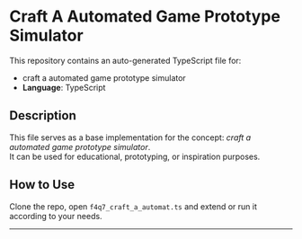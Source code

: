 # Craft A Automated Game Prototype Simulator

This repository contains an auto-generated TypeScript file for:

- craft a automated game prototype simulator
- **Language**: TypeScript

## Description

This file serves as a base implementation for the concept: *craft a automated game prototype simulator*.  
It can be used for educational, prototyping, or inspiration purposes.

## How to Use

Clone the repo, open `f4q7_craft_a_automat.ts` and extend or run it according to your needs.

---


